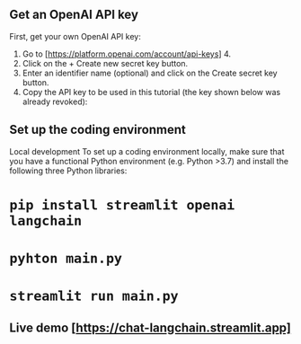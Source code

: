## Get an OpenAI API key
First, get your own OpenAI API key:

1. Go to [https://platform.openai.com/account/api-keys] 4.
2. Click on the + Create new secret key button.
3. Enter an identifier name (optional) and click on the Create secret key button.
4. Copy the API key to be used in this tutorial (the key shown below was already revoked):

## Set up the coding environment
Local development
To set up a coding environment locally, make sure that you have a functional Python environment (e.g. Python >3.7) and install the following three Python libraries:

# `pip install streamlit openai langchain`
 
# `pyhton main.py`

# `streamlit run main.py`

## Live demo [https://chat-langchain.streamlit.app]
